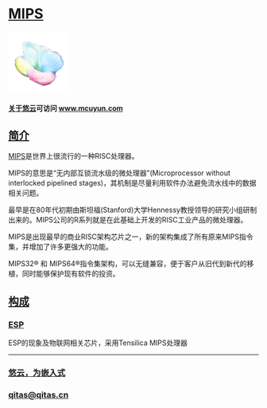 ﻿# [MIPS](https://github.com/mcuyun/MIPS) 

[![sites](mcuyun/mcuyun.png)](http://www.mcuyun.com)

#### [关于悠云](https://github.com/mcuyun/whyme)可访问 www.mcuyun.com

## [简介](https://github.com/mcuyun/MIPS/wiki)

[MIPS](https://www.mips.com/)是世界上很流行的一种RISC处理器。

MIPS的意思是“无内部互锁流水级的微处理器”(Microprocessor without interlocked pipelined stages)，其机制是尽量利用软件办法避免流水线中的数据相关问题。

最早是在80年代初期由斯坦福(Stanford)大学Hennessy教授领导的研究小组研制出来的。MIPS公司的R系列就是在此基础上开发的RISC工业产品的微处理器。

MIPS是出现最早的商业RISC架构芯片之一，新的架构集成了所有原来MIPS指令集，并增加了许多更强大的功能。

MIPS32® 和 MIPS64®指令集架构，可以无缝兼容，便于客户从旧代到新代的移植，同时能够保护现有软件的投资。


## [构成](mcuyun/)

### [ESP](https://github.com/mcuyun/ESP.git) 

ESP的现象及物联网相关芯片，采用Tensilica MIPS处理器


---

###  [悠云，为嵌入式](http://www.mcuyun.com)   
###  qitas@qitas.cn

